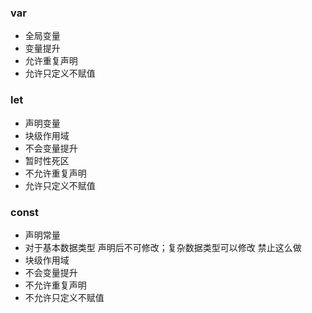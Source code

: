 ### var
* 全局变量
* 变量提升
* 允许重复声明
* 允许只定义不赋值

### let
* 声明变量
* 块级作用域
* 不会变量提升
* 暂时性死区
* 不允许重复声明
* 允许只定义不赋值

### const
* 声明常量
* 对于基本数据类型 声明后不可修改；复杂数据类型可以修改 禁止这么做
* 块级作用域
* 不会变量提升
* 不允许重复声明
* 不允许只定义不赋值